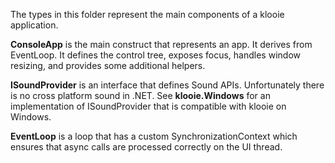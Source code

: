 ﻿The types in this folder represent the main components of a klooie application.

**ConsoleApp** is the main construct that represents an app. It derives from EventLoop. It defines the control tree, exposes focus, handles window resizing, and provides some additional helpers.

**ISoundProvider** is an interface that defines Sound APIs. Unfortunately there is no cross platform sound in .NET. See **klooie.Windows** for an implementation of ISoundProvider that is compatible with klooie on Windows.

**EventLoop** is a loop that has a custom SynchronizationContext which ensures that async calls are processed correctly on the UI thread.